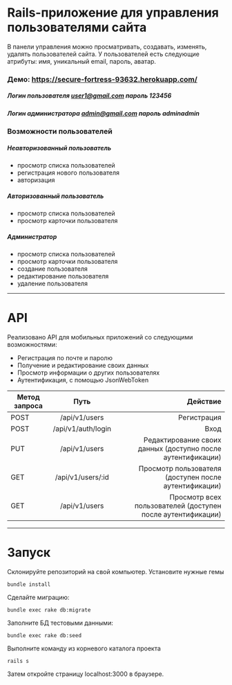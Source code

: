 # Rails-приложение для управления пользователями сайта
В панели управления можно просматривать, создавать, изменять, удалять пользователей  сайта.
У пользователей есть следующие атрибуты: имя, уникальный email, пароль, аватар.

### Демо: https://secure-fortress-93632.herokuapp.com/

##### Логин пользователя  user1@gmail.com пароль 123456
##### Логин администратора admin@gmail.com пароль adminadmin

### Возможности пользователей
##### Неавторизованный пользователь
 - просмотр списка пользователей
 - регистрация нового пользователя
 - авторизация
##### Авторизованный пользователь
 - просмотр списка пользователей
 - просмотр карточки пользователя
##### Администратор
 - просмотр списка пользователей
 - просмотр карточки пользователя
 - создание пользователя
 - редактирование пользователя
 - удаление пользователя

***
# API 
Реализовано API для мобильных приложений со следующими возможностями: 
- Регистрация по почте и паролю 
- Получение и редактирование своих данных 
- Просмотр информации о других пользователях
- Аутентификация, с помощью JsonWebToken

| Метод запроса      | Путь    |  Действие |
| ------------- |:------------------:| -----:|
| POST    | /api/v1/users    | Регистрация |
| POST     | /api/v1/auth/login    | Вход  |
| PUT    | /api/v1/users    | Редактирование своих данных (доступно после аутентификации) |
| GET     | /api/v1/users/:id     |Просмотр пользователя (доступен после аутентификации) |
| GET     | /api/v1/users    | Просмотр всех пользователей (доступен после аутентификации)  |


***
# Запуск
Склонируйте репозиторий на свой компьютер.
Установите нужные гемы
```
bundle install
```
Сделайте миграцию:
```
bundle exec rake db:migrate
```
Заполните БД тестовыми данными:
```
bundle exec rake db:seed
```
Выполните команду из корневого каталога проекта 
```
rails s
```
Затем откройте страницу localhost:3000 в браузере.

